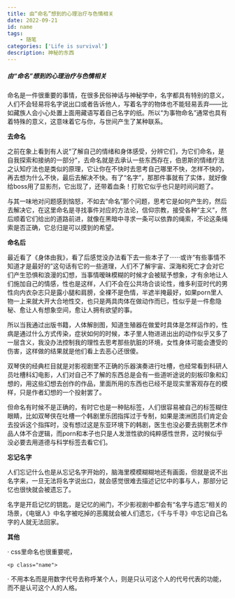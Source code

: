 ```yaml
---
title: 由“命名”想到的心理治疗与色情相关
date: 2022-09-21 
id: name
tags:  
    - 随笔
categories: ['Life is survival']
description: 神秘的东西
---
```



##### 由“命名”想到的心理治疗与色情相关



命名是一件很重要的事情，在很多民俗神话与神秘学中，名字都具有特别的意义，人们不会轻易将名字说出口或者告诉他人，写着名字的物体也不能轻易丢弃——比如藏族人会小心处置上面用藏语写着自己名字的纸。所以“为事物命名”通常也具有着特殊的意义，这意味着它与你，与世间产生了某种联系。

**去命名**

之前在象上看到有人说“了解自己的情绪和身体感受，分辨它们，为它们命名，是自我探索和接纳的一部分”，去命名就是去承认一些东西存在，伯恩斯的情绪疗法之认知疗法也是类似的原理，它让你在不快时去思考自己哪里不快，怎样不快的，再去想为什么不快，最后去解决不快。有了“名字”，那那件事就有了实体，就好像给boss用了显影剂，它出现了，还带着血条！打败它似乎也只是时间问题了。

与其一味地对问题感到恼怒，不如去“命名”那个问题，思考它是如何产生的，然后去解决它，在这里命名是寻找事件对应的方法论，信仰宗教，接受各种“主义”，然后顺着它们给出的道路前进，就像在黑暗中寻求一条可以依靠的绳索，不论这条绳索是否正确，它总归是可以摸到的希望。


**命名后**

最近看了《身体由我》，看了后感觉没办法看下去一些本子了······或许“有些事情不知道才是最好的”这句话有它的一些道理，人们不了解宇宙、深海和死亡才会对它们产生恐惧和浪漫的幻想，当事情暧昧模糊的时候才会被赋予想象，才有余地让人们施加自己的情感，性也是这样，人们不会在公共场合谈论性，维多利亚时代的男性向内衣杂志只是露小腿和肩膀，全裸不是色情，半遮半掩最好，如果porn里人物一上来就大开大合地性交，也只是两具肉体在做动作而已，性似乎是一件愈隐秘、愈让人有想象空间，愈让人拥有欲望的事。

所以当我通过出版书籍，人体解剖图，知道生殖器在做爱时具体是怎样运作的，性病是通过什么方式传染，症状如何的时候，本子里人物进进出出的动作似乎又多了一层含义，我没办法控制我的理性去思考那些肮脏的环境，女性身体可能会遭受的伤害，这样做的结果就是他们看上去恶心还很傻。

双琴侠的经典栏目就是对影视剧里不正确的乐器演奏进行吐槽，也经常看到科研人员吐槽科幻电影，人们对自己不了解的东西总是会有一些道听途说的刻板印象和幻想的，用这些幻想去创作的作品，里面所用的东西也已经不是现实里客观存在的模样，只是作者幻想的一个投射罢了。

但命名有时候不是正确的，有时它也是一种贴标签，人们很容易被自己的标签糊住眼睛，比如双琴侠在吐槽一个韩剧里乐团指挥过于专制，如果是澳洲团员们肯定会去投诉这个指挥时，没有想过这是东亚环境下的韩剧，医生也没必要去挑剔艺术作品人体不合逻辑，而porn和本子也只是人发泄性欲的纯粹感性世界，这时候似乎没必要去用道德与科学标签去看它们。

**忘记名字**

人们忘记什么也是从忘记名字开始的，脑海里模模糊糊地还有画面，但就是说不出名字来，一旦无法将名字说出口，就会感觉很难去描述记忆中的事与人，那部分记忆也很快就会被遗忘了。

名字是开启记忆的钥匙，是记忆的闸门，不少影视剧中都会有“名字与遗忘”相关的场景，《电锯人》中名字被吃掉的恶魔就会被人们遗忘，《千与千寻》中忘记自己名字的人就无法回家。

**其他**

· css里命名也很重要呢，

``<p class="name">``

· 不用本名而是用数字代号去称呼某个人，则是只认可这个人的代号代表的功能，而不是认可这个人的人格。